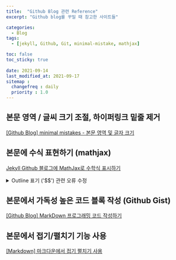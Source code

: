 ```yaml
---
title:  "Github Blog 관련 Reference"
excerpt: "Github blog를 꾸밀 때 참고한 사이트들"

categories:
  - Blog
tags:
  - [jekyll, Github, Git, minimal-mistake, mathjax]

toc: false
toc_sticky: true
 
date: 2021-09-14
last_modified_at: 2021-09-17
sitemap :
  changefreq : daily
  priority : 1.0
---
```


## 본문 영역 / 글씨 크기 조절, 하이퍼링크 밑줄 제거
[[Github Blog] minimal mistakes - 본문 영역 및 글자 크기](https://eona1301.github.io/github_blog/GithubBlog-Content-Width/)

## 본문에 수식 표현하기 (mathjax)
[Jekyll Github 블로그에 MathJax로 수학식 표시하기](https://mkkim85.github.io/blog-apply-mathjax-to-jekyll-and-github-pages/)

<details>
<summary>Outline 표기 ('$$') 관련 오류 수정</summary>
<div markdown="1">

위 글처럼 설정 후 outline으로 수식을 표시할 경우, 아래 그림에서 빨간색으로 표시한 것과 같이 '\\\[' , '\\ \]' 표시가 생김    
![mathjax 오류](https://user-images.githubusercontent.com/17296297/133537357-c52622ef-3de4-45d9-b151-0588b21b32a1.PNG)    
이 경우 위 글에서 생성한 _includes/mathjax_support.html 안의 내용을 아래 코드로 대체하니 표시가 사라짐    
<script src="https://gist.github.com/hoo223/5b35651825c81c67ef643c28adaf1ff4.js"></script>
* 변경 내용
  * line 9 : ["\\\\(","\\\\)"] ] 추가 
  * line 10 : ["\\\\[","\\\\]"] 추가     

</div> 
</details>

## 본문에서 가독성 높은 코드 블록 작성 (Github Gist)
[[Github Blog] MarkDown 프로그래밍 코드 작성하기](https://eona1301.github.io/github_blog/GithubBlog-Code/)

## 본문에서 접기/펼치기 기능 사용 
[[Markdown] 마크다운에서 접기 펼치기 사용](https://hello-bryan.tistory.com/205)